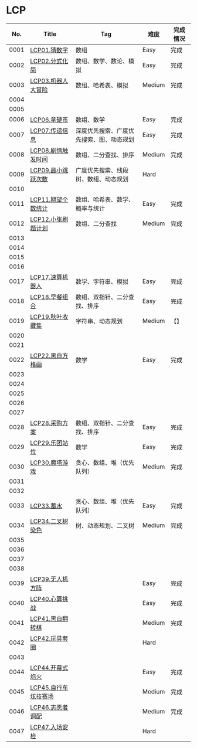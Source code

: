 # LCP

| No.  | Title                                                        | Tag                                      | 难度   | 完成情况 |
| ---- | ------------------------------------------------------------ | ---------------------------------------- | ------ | -------- |
| 0001 | [LCP01.猜数字](https://leetcode-cn.com/problems/guess-numbers/) | 数组                                     | Easy   | 完成     |
| 0002 | [LCP02.分式化简](https://leetcode-cn.com/problems/deep-dark-fraction/) | 数组、数学、数论、模拟                   | Easy   | 完成     |
| 0003 | [LCP03.机器人大冒险](https://leetcode-cn.com/problems/programmable-robot/) | 数组、哈希表、模拟                       | Medium | 完成     |
| 0004 |                                                              |                                          |        |          |
| 0005 |                                                              |                                          |        |          |
| 0006 | [LCP06.拿硬币](https://leetcode-cn.com/problems/na-ying-bi/) | 数组、数学                               | Easy   | 完成     |
| 0007 | [LCP07.传递信息](https://leetcode-cn.com/problems/chuan-di-xin-xi/) | 深度优先搜索、广度优先搜索、图、动态规划 | Easy   | 完成     |
| 0008 | [LCP08.剧情触发时间](https://leetcode-cn.com/problems/ju-qing-hong-fa-shi-jian/) | 数组、二分查找、排序                     | Medium | 完成     |
| 0009 | [LCP09.最小跳跃次数](https://leetcode-cn.com/problems/zui-xiao-tiao-yue-ci-shu/) | 广度优先搜索、线段树、数组、动态规划     | Hard   |          |
| 0010 |                                                              |                                          |        |          |
| 0011 | [LCP11.期望个数统计](https://leetcode-cn.com/problems/qi-wang-ge-shu-tong-ji/) | 数组、哈希表、数学、概率与统计           | Easy   | 完成     |
| 0012 | [LCP12.小张刷题计划](https://leetcode-cn.com/problems/xiao-zhang-shua-ti-ji-hua/) | 数组、二分查找                           | Medium | 完成     |
| 0013 |                                                              |                                          |        |          |
| 0014 |                                                              |                                          |        |          |
| 0015 |                                                              |                                          |        |          |
| 0016 |                                                              |                                          |        |          |
| 0017 | [LCP17.速算机器人](https://leetcode-cn.com/problems/nGK0Fy/) | 数学、字符串、模拟                       | Easy   | 完成     |
| 0018 | [LCP18.早餐组合](https://leetcode-cn.com/problems/2vYnGI/)   | 数组、双指针、二分查找、排序             | Easy   | 完成     |
| 0019 | [LCP19.秋叶收藏集](https://leetcode-cn.com/problems/UlBDOe/) | 字符串、动态规划                         | Medium | 【】     |
| 0020 |                                                              |                                          |        |          |
| 0021 |                                                              |                                          |        |          |
| 0022 | [LCP22.黑白方格画](https://leetcode-cn.com/problems/ccw6C7/) | 数学                                     | Easy   | 完成     |
| 0023 |                                                              |                                          |        |          |
| 0024 |                                                              |                                          |        |          |
| 0025 |                                                              |                                          |        |          |
| 0026 |                                                              |                                          |        |          |
| 0027 |                                                              |                                          |        |          |
| 0028 | [LCP28.采购方案](https://leetcode-cn.com/problems/4xy4Wx/)   | 数组、双指针、二分查找、排序             | Easy   | 完成     |
| 0029 | [LCP29.乐团站位](https://leetcode-cn.com/problems/SNJvJP/)   | 数学                                     | Easy   | 完成     |
| 0030 | [LCP30.魔塔游戏](https://leetcode-cn.com/problems/p0NxJO/)   | 贪心、数组、堆（优先队列）               | Medium | 完成     |
| 0031 |                                                              |                                          |        |          |
| 0032 |                                                              |                                          |        |          |
| 0033 | [LCP33.蓄水](https://leetcode-cn.com/problems/o8SXZn/)       | 贪心、数组、堆（优先队列）               | Easy   | 完成     |
| 0034 | [LCP34.二叉树染色](https://leetcode-cn.com/problems/er-cha-shu-ran-se-UGC/) | 树、动态规划、二叉树                     | Medium | 完成     |
| 0035 |                                                              |                                          |        |          |
| 0036 |                                                              |                                          |        |          |
| 0037 |                                                              |                                          |        |          |
| 0038 |                                                              |                                          |        |          |
| 0039 | [LCP39.无人机方阵](https://leetcode-cn.com/problems/0jQkd0/) |                                          | Easy   | 完成     |
| 0040 | [LCP40.心算挑战](https://leetcode-cn.com/problems/uOAnQW/)   |                                          | Easy   | 完成     |
| 0041 | [LCP41.黑白翻转棋](https://leetcode-cn.com/problems/fHi6rV/) |                                          | Medium | 完成     |
| 0042 | [LCP42.玩具套圈](https://leetcode-cn.com/problems/vFjcfV/)   |                                          | Hard   |          |
| 0043 |                                                              |                                          |        |          |
| 0044 | [LCP44.开幕式焰火](https://leetcode-cn.com/problems/sZ59z6/) |                                          | Easy   | 完成     |
| 0045 | [LCP45.自行车炫技赛场](https://leetcode-cn.com/problems/kplEvH/) |                                          | Medium | 完成     |
| 0046 | [LCP46.志愿者调配](https://leetcode-cn.com/problems/05ZEDJ/) |                                          | Medium | 完成     |
| 0047 | [LCP47.入场安检](https://leetcode-cn.com/problems/oPs9Bm/)   |                                          | Hard   |          |